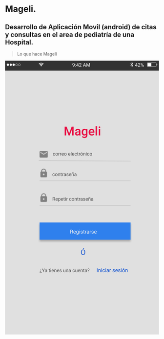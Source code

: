 # Mageli.

Desarrollo de Aplicación Movil (android) de citas y consultas en el area de pediatría de una Hospital.
---
> Lo que hace Mageli

![](https://github.com/avansys-android-developers/proyecto/blob/master/app/propotipos/registro.svg)
